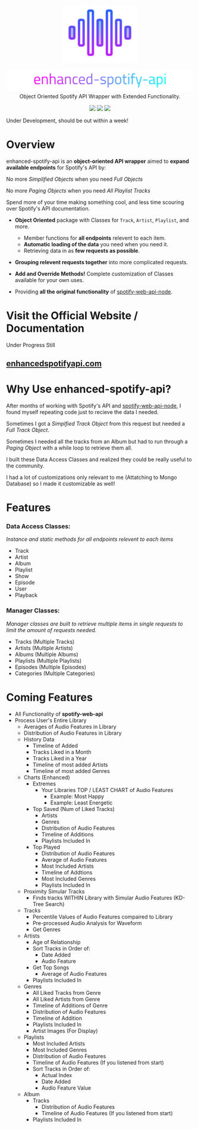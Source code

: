 <p align="center">
    <img width="200px" src="https://raw.githubusercontent.com/andyruwruw/enhanced-spotify-api/master/documentation/logo.svg?sanitize=true"/>
</p>
<p align="center" style="margin-bottom: 0px;">
    <img width="500px" src="https://raw.githubusercontent.com/andyruwruw/enhanced-spotify-api/master/documentation/title.svg?sanitize=true"/>
</p>
<p align="center" style="margin-top: 0px">Object Oriented Spotify API Wrapper with Extended Functionality.<p>
<p align="center" style="margin: 0 auto; margin-top: 15px; max-width: 600px">
    <a href="https://melophile.org"><img src="https://img.shields.io/npm/v/enhanced-spotify-api"></a>
    <a href="#"><img src="https://img.shields.io/npm/dt/enhanced-spotify-api"/></a>
    <a href="https://melophile.org"><img src="https://img.shields.io/github/issues-raw/andyruwruw/enhanced-spotify-api"></a>
</p>

Under Development, should be out within a week!

# Overview

enhanced-spotify-api is an **object-oriented API wrapper** aimed to **expand available endpoints** for Spotify's API by:

No more *Simplified Objects* when you need *Full Objects*

No more *Paging Objects* when you need *All Playlist Tracks*

Spend more of your time making something cool, and less time scouring over Spotify's API documentation.

- **Object Oriented** package with Classes for `Track`, `Artist`, `Playlist`, and more.
    - Member functions for **all endpoints** relevent to each item.
    - **Automatic loading of the data** you need when you need it. 
    - Retrieving data in as **few requests as possible**.

- **Grouping relevent requests together** into more complicated requests.

- **Add and Override Methods!** Complete customization of Classes available for your own uses. 

- Providing **all the original functionality** of [spotify-web-api-node](https://github.com/thelinmichael/spotify-web-api-node).

# Visit the Official Website / Documentation

Under Progress Still

## [enhancedspotifyapi.com](enhancedspotifyapi.com)

# Why Use enhanced-spotify-api?

After months of working with Spotify's API and [spotify-web-api-node](https://github.com/thelinmichael/spotify-web-api-node), I found myself repeating code just to recieve the data I needed.

Sometimes I got a *Simplfied Track Object* from this request but needed a *Full Track Object*. 

Sometimes I needed all the tracks from an Album but had to run through a *Paging Object* with a while loop to retrieve them all.

I built these Data Access Classes and realized they could be really useful to the community. 

I had a lot of customizations only relevant to me (Attatching to Mongo Database) so I made it customizable as well!

# Features

### Data Access Classes:

*Instance and static methods for all endpoints relevent to each items*

- Track
- Artist
- Album
- Playlist
- Show
- Episode
- User
- Playback


### Manager Classes:

*Manager classes are built to retrieve multiple items in single requests to limit the amount of requests needed.*

- Tracks (Multiple Tracks) 
- Artists (Multiple Artists)
- Albums (Multiple Albums)
- Playlists (Multiple Playlists)
- Episodes (Multiple Episodes)
- Categories (Multiple Categories)


# Coming Features
- All Functionality of **spotify-web-api**
- Process User's Entire Library
    - Averages of Audio Features in Library
    - Distribution of Audio Features in Library
    - History Data
        - Timeline of Added
        - Tracks Liked in a Month
        - Tracks Liked in a Year
        - Timeline of most added Artists
        - Timeline of most added Genres
    - Charts (Enhanced)
        - Extremes
            - Your Libraries TOP / LEAST CHART of Audio Features
                - Example: Most Happy
                - Example: Least Energetic
        - Top Saved (Num of Liked Tracks) 
            - Artists
            - Genres
            - Distribution of Audio Features
            - Timeline of Additions
            - Playlists Included In
        - Top Played
            - Distribution of Audio Features
            - Average of Audio Features
            - Most Included Artists
            - Timeline of Addtions
            - Most Included Genres
            - Playlists Included In
    - Proximity Simular Tracks
        - Finds tracks WITHIN Library with Simular Audio Features (KD-Tree Search)
    - Tracks
        - Percentile Values of Audio Features compaired to Library
        - Pre-processed Audio Analysis for Waveform
        - Get Genres
    - Artists
        - Age of Relationship
        - Sort Tracks in Order of:
            - Date Added
            - Audio Feature
        - Get Top Songs
            - Average of Audio Features
        - Playlists Included In
    - Genres
        - All Liked Tracks from Genre
        - All Liked Artists from Genre
        - Timeline of Additions of Genre
        - Distribution of Audio Features
        - Timeline of Addition
        - Playlists Included In
        - Artist Images (For Display)
    - Playlists
        - Most Included Artists
        - Most Included Genres
        - Distribution of Audio Features
        - Timeline of Audio Features (If you listened from start)
        - Sort Tracks in Order of:
            - Actual Index
            - Date Added
            - Audio Feature Value
    - Album
        - Tracks
            - Distribution of Audio Features
            - Timeline of Audio Features (If you listened from start)
        - Playlists Included In
